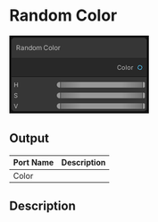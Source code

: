 # Random Color
![Mixture.RandomColorNode](../../images/Mixture.RandomColorNode.png)

## Output
Port Name | Description
--- | ---
Color | 

## Description

